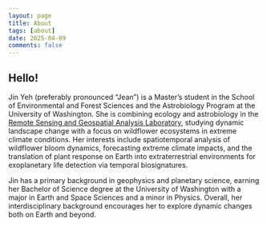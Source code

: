 ```yaml
---
layout: page
title: About
tags: [about]
date: 2025-04-09
comments: false
---
```


## Hello!

Jin Yeh (preferably pronounced “Jean”) is a Master’s student in the School of Environmental and Forest Sciences and the Astrobiology Program at the University of Washington. She is combining ecology and astrobiology in the [Remote Sensing and Geospatial Analysis Laboratory](https://sites.uw.edu/rsgal/), studying dynamic landscape change with a focus
on wildflower ecosystems in extreme climate conditions. Her interests include spatiotemporal
analysis of wildflower bloom dynamics, forecasting extreme climate impacts, and the translation of plant response on Earth into extraterrestrial
environments for exoplanetary life detection via temporal biosignatures.

Jin has a primary background in geophysics and planetary science, earning her Bachelor of Science degree at the University of Washington
with a major in Earth and Space Sciences and a minor in Physics. Overall, her interdisciplinary background encourages her to explore dynamic
changes both on Earth and beyond.
